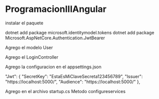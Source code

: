 # ProgramacionIIIAngular

instalar el paquete

dotnet add package microsoft.identitymodel.tokens
dotnet add package Microsoft.AspNetCore.Authentication.JwtBearer 

Agrego el modelo User

Agrego el LoginController

Agrego la configuracion en el appsettings.json

  "Jwt": {
    "SecretKey": "EstaEsMiClaveSecreta123456789",
    "Issuer": "https://localhost:5000/",
    "Audience": "https://localhost:5000/"
  },


Agrego en el archivo startup.cs Metodo configureservices

